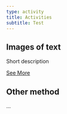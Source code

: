 ```yaml
---
type: activity
title: Activities
subtitle: Test
---
```


<div class="card">
  <h2>Images of text</h2>
  <p>Short description</p>
  <a href="/methods/test/">See More</a>
</div>

<div class="card">
  <h2>Other method</h2>
  <p>...</p>
</div>
